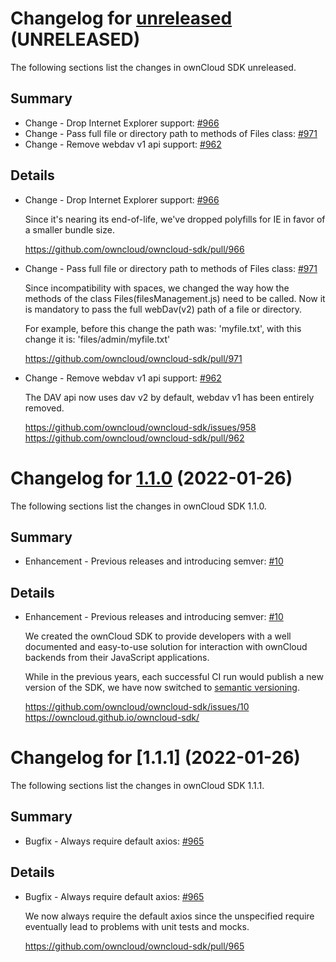 # Changelog for [unreleased] (UNRELEASED)

The following sections list the changes in ownCloud SDK unreleased.

[unreleased]: https://github.com/owncloud/owncloud-sdk/compare/v1.1.0...master

## Summary

* Change - Drop Internet Explorer support: [#966](https://github.com/owncloud/owncloud-sdk/pull/966)
* Change - Pass full file or directory path to methods of Files class: [#971](https://github.com/owncloud/owncloud-sdk/pull/971)
* Change - Remove webdav v1 api support: [#962](https://github.com/owncloud/owncloud-sdk/pull/962)

## Details

* Change - Drop Internet Explorer support: [#966](https://github.com/owncloud/owncloud-sdk/pull/966)

   Since it's nearing its end-of-life, we've dropped polyfills for IE in favor of a smaller bundle
   size.

   https://github.com/owncloud/owncloud-sdk/pull/966


* Change - Pass full file or directory path to methods of Files class: [#971](https://github.com/owncloud/owncloud-sdk/pull/971)

   Since incompatibility with spaces, we changed the way how the methods of the class
   Files(filesManagement.js) need to be called. Now it is mandatory to pass the full webDav(v2)
   path of a file or directory.

   For example, before this change the path was: 'myfile.txt', with this change it is:
   'files/admin/myfile.txt'

   https://github.com/owncloud/owncloud-sdk/pull/971


* Change - Remove webdav v1 api support: [#962](https://github.com/owncloud/owncloud-sdk/pull/962)

   The DAV api now uses dav v2 by default, webdav v1 has been entirely removed.

   https://github.com/owncloud/owncloud-sdk/issues/958
   https://github.com/owncloud/owncloud-sdk/pull/962

# Changelog for [1.1.0] (2022-01-26)

The following sections list the changes in ownCloud SDK 1.1.0.

[1.1.0]: https://github.com/owncloud/owncloud-sdk/compare/v1.1.1...v1.1.0

## Summary

* Enhancement - Previous releases and introducing semver: [#10](https://github.com/owncloud/owncloud-sdk/issues/10)

## Details

* Enhancement - Previous releases and introducing semver: [#10](https://github.com/owncloud/owncloud-sdk/issues/10)

   We created the ownCloud SDK to provide developers with a well documented and easy-to-use
   solution for interaction with ownCloud backends from their JavaScript applications.

   While in the previous years, each successful CI run would publish a new version of the SDK, we
   have now switched to [semantic versioning](https://semver.org/).

   https://github.com/owncloud/owncloud-sdk/issues/10
   https://owncloud.github.io/owncloud-sdk/

# Changelog for [1.1.1] (2022-01-26)

The following sections list the changes in ownCloud SDK 1.1.1.

## Summary

* Bugfix - Always require default axios: [#965](https://github.com/owncloud/owncloud-sdk/pull/965)

## Details

* Bugfix - Always require default axios: [#965](https://github.com/owncloud/owncloud-sdk/pull/965)

   We now always require the default axios since the unspecified require eventually lead to
   problems with unit tests and mocks.

   https://github.com/owncloud/owncloud-sdk/pull/965

